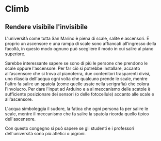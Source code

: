 # Climb
## Rendere visibile l'invisibile

L'università come tutta San Marino è piena di scale, salite e ascensori. E proprio un ascensore e una rampa di scale sono 
affiancati all'ingresso della facoltà, in questo modo ognuno può scegliere il modo in cui salire al piano superiore.

Sarebbe interessante sapere se sono di più le persone che prendono le scale oppure l'ascensore. Per far ciò si potrebbe installare,
accanto all'ascensore che si trova al pianoterra, due contenitori trasparenti divisi, uno rilascia dell'acqua ogni volta che 
qualcuno prende le scale, mentre l'altro fa salire un spatola (come quelle usate nella serigrafia) che colora l'involucro.
Per dare l'input ad Arduino e a al meccanismo delle scatole è sufficiente posizionare dei sensori (o delle fotocellule) accanto
alle scale e all'ascensore.

L'acqua simboleggia il sudore, la fatica che ogni persona fa per salire le scale, mentre il meccanismo che fa salire la spatola 
ricorda quello tipico dell'ascensore.

Con questo congegno si può sapere se gli studenti e i professori dell'università sono più atletici o pigroni.
